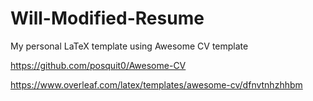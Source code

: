 # Will-Modified-Resume
My personal LaTeX template using Awesome CV template 

https://github.com/posquit0/Awesome-CV

https://www.overleaf.com/latex/templates/awesome-cv/dfnvtnhzhhbm
